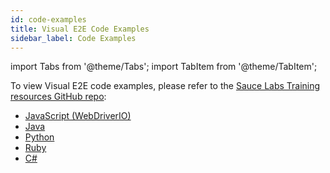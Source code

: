 ```yaml
---
id: code-examples
title: Visual E2E Code Examples
sidebar_label: Code Examples
---
```


import Tabs from '@theme/Tabs';
import TabItem from '@theme/TabItem';

To view Visual E2E code examples, please refer to the [Sauce Labs Training resources GitHub repo](https://github.com/saucelabs-training):

* [JavaScript (WebDriverIO)](https://github.com/saucelabs-training/demo-js/tree/main/webdriverio/webdriver/examples/visual-e2e)
* [Java](https://github.com/saucelabs-training/demo-java/blob/main/selenium-junit4-examples/src/test/java/com/saucedemo/selenium/junit4/SimpleVisualE2ETest.java)
* [Python](https://github.com/saucelabs-training/demo-python/tree/main/examples/sauce_visual)
* [Ruby](https://github.com/saucelabs-training/demo-ruby/tree/main/sauce-features/visual/basic)
* [C#](https://github.com/saucelabs-training/demo-csharp/tree/main/SauceExamples/SeleniumNunit/Visual)

